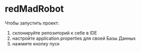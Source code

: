# redMadRobot
Чтобы запустить проект:
1) склонируйте репозиторий к себе в IDE
2) настройте application.properties для своей Базы Данных
3) нажмите кнопку пуск
